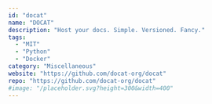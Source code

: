 ```yaml
---
id: "docat"
name: "DOCAT"
description: "Host your docs. Simple. Versioned. Fancy."
tags:
  - "MIT"
  - "Python"
  - "Docker"
category: "Miscellaneous"
website: "https://github.com/docat-org/docat"
repo: "https://github.com/docat-org/docat"
#image: "/placeholder.svg?height=300&width=400"
---
```


